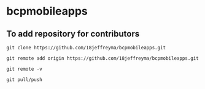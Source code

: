 # bcpmobileapps

## To add repository for contributors



`git clone https://github.com/18jeffreyma/bcpmobileapps.git`

`git remote add origin https://github.com/18jeffreyma/bcpmobileapps.git`

`git remote -v`

`git pull/push`
